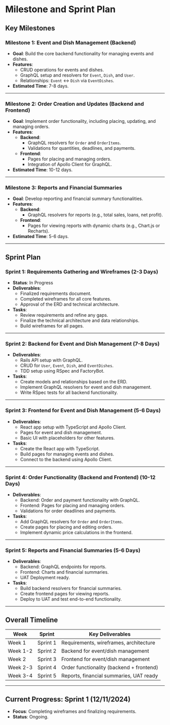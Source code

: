 # Milestone and Sprint Plan

## Key Milestones

### **Milestone 1: Event and Dish Management (Backend)**
- **Goal**: Build the core backend functionality for managing events and dishes.
- **Features**:
  - CRUD operations for events and dishes.
  - GraphQL setup and resolvers for `Event`, `Dish`, and `User`.
  - Relationships: `Event` ↔ `Dish` via `EventDishes`.
- **Estimated Time**: 7-8 days.

---

### **Milestone 2: Order Creation and Updates (Backend and Frontend)**
- **Goal**: Implement order functionality, including placing, updating, and managing orders.
- **Features**:
  - **Backend**:
    - GraphQL resolvers for `Order` and `OrderItems`.
    - Validations for quantities, deadlines, and payments.
  - **Frontend**:
    - Pages for placing and managing orders.
    - Integration of Apollo Client for GraphQL.
- **Estimated Time**: 10-12 days.

---

### **Milestone 3: Reports and Financial Summaries**
- **Goal**: Develop reporting and financial summary functionalities.
- **Features**:
  - **Backend**:
    - GraphQL resolvers for reports (e.g., total sales, loans, net profit).
  - **Frontend**:
    - Pages for viewing reports with dynamic charts (e.g., Chart.js or Recharts).
- **Estimated Time**: 5-6 days.

---

## Sprint Plan

### **Sprint 1: Requirements Gathering and Wireframes (2-3 Days)**  
- **Status**: In Progress
- **Deliverables**:
  - Finalized requirements document.
  - Completed wireframes for all core features.
  - Approval of the ERD and technical architecture.
- **Tasks**:
  - Review requirements and refine any gaps.
  - Finalize the technical architecture and data relationships.
  - Build wireframes for all pages.

---

### **Sprint 2: Backend for Event and Dish Management (7-8 Days)**  
- **Deliverables**:
  - Rails API setup with GraphQL.
  - CRUD for `User`, `Event`, `Dish`, and `EventDishes`.
  - TDD setup using RSpec and FactoryBot.
- **Tasks**:
  - Create models and relationships based on the ERD.
  - Implement GraphQL resolvers for event and dish management.
  - Write RSpec tests for all backend functionality.

---

### **Sprint 3: Frontend for Event and Dish Management (5-6 Days)**  
- **Deliverables**:
  - React app setup with TypeScript and Apollo Client.
  - Pages for event and dish management.
  - Basic UI with placeholders for other features.
- **Tasks**:
  - Create the React app with TypeScript.
  - Build pages for managing events and dishes.
  - Connect to the backend using Apollo Client.

---

### **Sprint 4: Order Functionality (Backend and Frontend) (10-12 Days)**  
- **Deliverables**:
  - Backend: Order and payment functionality with GraphQL.
  - Frontend: Pages for placing and managing orders.
  - Validations for order deadlines and payments.
- **Tasks**:
  - Add GraphQL resolvers for `Order` and `OrderItems`.
  - Create pages for placing and editing orders.
  - Implement dynamic price calculations in the frontend.

---

### **Sprint 5: Reports and Financial Summaries (5-6 Days)**  
- **Deliverables**:
  - Backend: GraphQL endpoints for reports.
  - Frontend: Charts and financial summaries.
  - UAT Deployment ready.
- **Tasks**:
  - Build backend resolvers for financial summaries.
  - Create frontend pages for viewing reports.
  - Deploy to UAT and test end-to-end functionality.

---

## Overall Timeline

| **Week**  | **Sprint**                          | **Key Deliverables**                   |
|-----------|-------------------------------------|----------------------------------------|
| Week 1    | Sprint 1                            | Requirements, wireframes, architecture |
| Week 1-2  | Sprint 2                            | Backend for event/dish management      |
| Week 2    | Sprint 3                            | Frontend for event/dish management     |
| Week 2-3  | Sprint 4                            | Order functionality (backend + frontend) |
| Week 3-4  | Sprint 5                            | Reports, financial summaries, UAT ready |

---

## Current Progress: Sprint 1 (12/11/2024)
- **Focus**: Completing wireframes and finalizing requirements.
- **Status**: Ongoing.